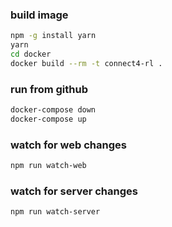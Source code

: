 ### build image

```sh
npm -g install yarn
yarn
cd docker
docker build --rm -t connect4-rl .
```


### run from github

```sh
docker-compose down
docker-compose up
```

### watch for web changes

```sh
npm run watch-web
```

### watch for server changes

```sh
npm run watch-server
```
